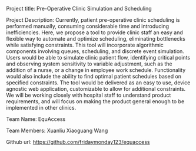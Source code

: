 Project title: Pre-Operative Clinic Simulation and Scheduling

Project Description:
Currently, patient pre-operative clinic scheduling is performed manually, consuming considerable time and introducing inefficiencies. Here, we propose a tool to provide clinic staff an easy and flexible way to automate and optimize scheduling, eliminating bottlenecks while satisfying constraints. This tool will incorporate algorithmic components involving queues, scheduling, and discrete event simulation. Users would be able to simulate clinic patient flow, identifying critical points and observing system sensitivity to variable adjustment, such as the addition of a nurse, or a change in employee work schedule. Functionality would also include the ability to find optimal patient schedules based on specified constraints. The tool would be delivered as an easy to use, device agnostic web application, customizable to allow for additional constraints. We will be working closely with hospital staff to understand product requirements, and will focus on making the product general enough to be implemented in other clinics.

Team Name: EquAccess

Team Members:
Xuanliu 
Xiaoguang Wang    

Github url:
https://github.com/fridaymonday123/equaccess
